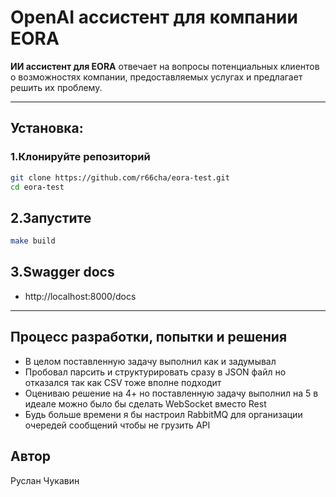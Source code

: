 # OpenAI ассистент для компании EORA

**ИИ ассистент для EORA** отвечает на вопросы потенциальных клиентов о возможностях компании, предоставляемых услугах и предлагает решить их проблему.

---

## Установка:

### 1.Клонируйте репозиторий

```bash
git clone https://github.com/r66cha/eora-test.git
cd eora-test
```

## 2.Запустите

```bash
make build
```

## 3.Swagger docs

- http://localhost:8000/docs

---

## Процесс разработки, попытки и решения

- В целом поставленную задачу выполнил как и задумывал
- Пробовал парсить и структурировать сразу в JSON файл но отказался так как CSV тоже вполне подходит
- Оцениваю решение на 4+ но поставленную задачу выполнил на 5 в идеале можно было бы сделать WebSocket вместо Rest
- Будь больше времени я бы настроил RabbitMQ для организации очередей сообщений чтобы не грузить API

## Автор

Руслан Чукавин
